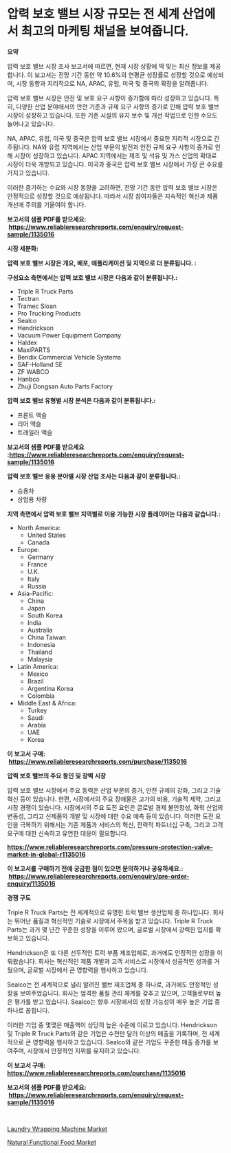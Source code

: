<p><h1>압력 보호 밸브 시장 규모는 전 세계 산업에서 최고의 마케팅 채널을 보여줍니다.</h1></p><p><strong>요약</strong></p>
<p><p>압력 보호 밸브 시장 조사 보고서에 따르면, 현재 시장 상황에 딱 맞는 최신 정보를 제공합니다. 이 보고서는 전망 기간 동안 약 10.6%의 연평균 성장률로 성장할 것으로 예상되며, 시장 동향과 지리적으로 NA, APAC, 유럽, 미국 및 중국의 확장을 알려줍니다.</p><p>압력 보호 밸브 시장은 안전 및 보호 요구 사항이 증가함에 따라 성장하고 있습니다. 특히, 다양한 산업 분야에서의 안전 기준과 규제 요구 사항의 증가로 인해 압력 보호 밸브 시장이 성장하고 있습니다. 또한 기존 시설의 유지 보수 및 개선 작업으로 인한 수요도 늘어나고 있습니다.</p><p>NA, APAC, 유럽, 미국 및 중국은 압력 보호 밸브 시장에서 중요한 지리적 시장으로 간주됩니다. NA와 유럽 지역에서는 산업 부문의 발전과 안전 규제 요구 사항의 증가로 인해 시장이 성장하고 있습니다. APAC 지역에서는 제조 및 석유 및 가스 산업의 확대로 시장이 더욱 개방되고 있습니다. 미국과 중국은 압력 보호 밸브 시장에서 가장 큰 수요를 가지고 있습니다.</p><p>이러한 증가하는 수요와 시장 동향을 고려하면, 전망 기간 동안 압력 보호 밸브 시장은 안정적으로 성장할 것으로 예상됩니다. 따라서 시장 참여자들은 지속적인 혁신과 제품 개선에 주의를 기울여야 합니다.</p></p>
<p><strong>보고서의 샘플 PDF를 받으세요: &nbsp;<a href="https://www.reliableresearchreports.com/enquiry/request-sample/1135016">https://www.reliableresearchreports.com/enquiry/request-sample/1135016</a></strong></p>
<p><strong>시장 세분화:</strong></p>
<p><strong> 압력 보호 밸브 시장은 개요, 배포, 애플리케이션 및 지역으로 더 분류됩니다. :</strong></p>
<p><strong>구성요소 측면에서는 압력 보호 밸브 시장은 다음과 같이 분류됩니다.:</strong></p>
<p><ul><li>Triple R Truck Parts</li><li>Tectran</li><li>Tramec Sloan</li><li>Pro Trucking Products</li><li>Sealco</li><li>Hendrickson</li><li>Vacuum Power Equipment Company</li><li>Haldex</li><li>MaxiPARTS</li><li>Bendix Commercial Vehicle Systems</li><li>SAF-Holland SE</li><li>ZF WABCO</li><li>Hanbco</li><li>Zhuji Dongsan Auto Parts Factory</li></ul></p>
<p><strong> 압력 보호 밸브 유형별 시장 분석은 다음과 같이 분류됩니다.:</strong></p>
<p><ul><li>프론트 액슬</li><li>리어 액슬</li><li>트레일러 액슬</li></ul></p>
<p><strong>보고서의 샘플 PDF를 받으세요 :<a href="https://www.reliableresearchreports.com/enquiry/request-sample/1135016">https://www.reliableresearchreports.com/enquiry/request-sample/1135016</a></strong></p>
<p><strong> 압력 보호 밸브 응용 분야별 시장 산업 조사는 다음과 같이 분류됩니다.:</strong></p>
<p><ul><li>승용차</li><li>상업용 차량</li></ul></p>
<p><strong>지역 측면에서 압력 보호 밸브 지역별로 이용 가능한 시장 플레이어는 다음과 같습니다.:</strong></p>
<p><ul>
    <li>
        North America:
        <ul>
            <li>United States</li>
            <li>Canada</li>
        </ul>
    </li>
    <li>
        Europe:
        <ul>
            <li>Germany</li>
            <li>France</li>
            <li>U.K.</li>
            <li>Italy</li>
            <li>Russia</li>
        </ul>
    </li>
    <li>
        Asia-Pacific:
        <ul>
            <li>China</li>
            <li>Japan</li>
            <li>South Korea</li>
            <li>India</li>
            <li>Australia</li>
            <li>China Taiwan</li>
            <li>Indonesia</li>
            <li>Thailand</li>
            <li>Malaysia</li>
        </ul>
    </li>
    <li>
        Latin America:
        <ul>
            <li>Mexico</li>
            <li>Brazil</li>
            <li>Argentina Korea</li>
            <li>Colombia</li>
        </ul>
    </li>
    <li>
        Middle East & Africa:
        <ul>
            <li>Turkey</li>
            <li>Saudi</li>
            <li>Arabia</li>
            <li>UAE</li>
            <li>Korea</li>
        </ul>
    </li>
    </ul></p>
<p><strong>이 보고서 구매: &nbsp;<a href="https://www.reliableresearchreports.com/purchase/1135016">https://www.reliableresearchreports.com/purchase/1135016</a></strong></p>
<p><strong>압력 보호 밸브의 주요 동인 및 장벽 시장</strong></p>
<p><p>압력 보호 밸브 시장에서 주요 동력은 산업 부문의 증가, 안전 규제의 강화, 그리고 기술 혁신 등이 있습니다. 한편, 시장에서의 주요 장애물은 고가의 비용, 기술적 제약, 그리고 시장 경쟁이 있습니다. 시장에서의 주요 도전 요인은 글로벌 경제 불안정성, 화학 산업의 변동성, 그리고 신제품의 개발 및 시장에 대한 수요 예측 등이 있습니다. 이러한 도전 요인을 극복하기 위해서는 기존 제품과 서비스의 혁신, 전략적 파트너십 구축, 그리고 고객 요구에 대한 신속하고 유연한 대응이 필요합니다.</p></p>
<p><strong><a href="https://www.reliableresearchreports.com/pressure-protection-valve-market-in-global-r1135016">https://www.reliableresearchreports.com/pressure-protection-valve-market-in-global-r1135016</a></strong></p>
<p><strong>이 보고서를 구매하기 전에 궁금한 점이 있으면 문의하거나 공유하세요.: &nbsp;<a href="https://www.reliableresearchreports.com/enquiry/pre-order-enquiry/1135016">https://www.reliableresearchreports.com/enquiry/pre-order-enquiry/1135016</a></strong></p>
<p><strong>경쟁 구도</strong></p>
<p><p> Triple R Truck Parts는 전 세계적으로 유명한 트럭 밸브 생산업체 중 하나입니다. 회사는 뛰어난 품질과 혁신적인 기술로 시장에서 주목을 받고 있습니다. Triple R Truck Parts는 과거 몇 년간 꾸준한 성장을 이루어 왔으며, 글로벌 시장에서 강력한 입지를 확보하고 있습니다.</p><p>Hendrickson은 또 다른 선두적인 트럭 부품 제조업체로, 과거에도 안정적인 성장을 이뤄왔습니다. 회사는 혁신적인 제품 개발과 고객 서비스로 시장에서 성공적인 성과를 거뒀으며, 글로벌 시장에서 큰 영향력을 행사하고 있습니다.</p><p>Sealco는 전 세계적으로 널리 알려진 밸브 제조업체 중 하나로, 과거에도 안정적인 성장을 보여주었습니다. 회사는 엄격한 품질 관리 체계를 갖추고 있으며, 고객들로부터 높은 평가를 받고 있습니다. Sealco는 향후 시장에서의 성장 가능성이 매우 높은 기업 중 하나로 꼽힙니다.</p><p>이러한 기업 중 몇몇은 매출액이 상당히 높은 수준에 이르고 있습니다. Hendrickson 및 Triple R Truck Parts와 같은 기업은 수천만 달러 이상의 매출을 기록하며, 전 세계적으로 큰 영향력을 행사하고 있습니다. Sealco와 같은 기업도 꾸준한 매출 증가를 보여주며, 시장에서 안정적인 지위를 유지하고 있습니다.</p></p>
<p><strong>이 보고서 구매: &nbsp; <a href="https://www.reliableresearchreports.com/purchase/1135016">https://www.reliableresearchreports.com/purchase/1135016</a></strong></p>
<p><strong>보고서의 샘플 PDF를 받으세요: &nbsp;<a href="https://www.reliableresearchreports.com/enquiry/request-sample/1135016">https://www.reliableresearchreports.com/enquiry/request-sample/1135016</a></strong><strong></strong></p>
<p>&nbsp;</p>
<p><p><a href="https://github.com/WillieWoodard/Market-Research-Report-List-4/blob/main/laundry-wrapping-machine-market.md">Laundry Wrapping Machine Market</a></p><p><a href="https://nifty-kite-d51.notion.site/Natural-Functional-Food-Market-Insight-Market-Trends-Growth-Forecasted-from-2024-TO-2031-a3f5cdcbf1934357928a943c785753cb">Natural Functional Food Market</a></p></p>